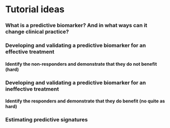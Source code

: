 Tutorial ideas
==============

### What is a predictive biomarker? And in what ways can it change clinical practice? 

### Developing and validating a predictive biomarker for an effective treatment

#### Identify the non-responders and demonstrate that they do not benefit (hard)

### Developing and validating a predictive biomarker for an ineffective treatment

#### Identify the responders and demonstrate that they do benefit (no quite as hard)


### Estimating predictive signatures